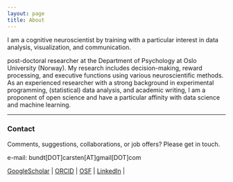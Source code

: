 ```yaml
---
layout: page
title: About
---
```


I am a cognitive neuroscientist by training with a particular interest in data analysis, visualization, and communication.






post-doctoral researcher at the Department of Psychology at Oslo University (Norway). My research includes decision-making, reward processing, and executive functions using various neuroscientific methods. As an experienced researcher with a strong background in experimental programming, (statistical) data analysis, and academic writing, I am a proponent of open science and have a particular affinity with data science and machine learning.

---

### Contact
Comments, suggestions, collaborations, or job offers? Please get in touch.

e-mail: bundt[DOT]carsten[AT]gmail[DOT]com 

[GoogleScholar](https://scholar.google.be/citations?user=XVWNeUUAAAAJ&hl=de) | 
[ORCID](https://orcid.org/0000-0002-3464-2330) | 
[OSF](https://osf.io/gkr9n/) | 
[LinkedIn](https://no.linkedin.com/in/carsten-bundt-phd-2a8806194) | 

